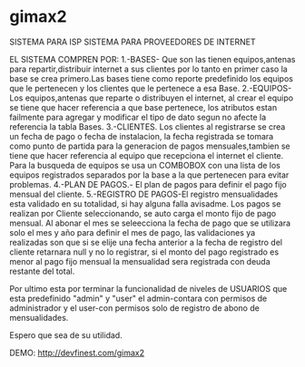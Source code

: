 # gimax2
SISTEMA PARA ISP
SISTEMA PARA PROVEEDORES DE INTERNET

EL SISTEMA COMPREN POR:
1.-BASES- Que son las tienen equipos,antenas para repartir,distribuir internet a sus clientes por lo tanto en primer caso la base se crea
primero.Las bases tiene como reporte predefinido los equipos que le pertenecen y los clientes que le pertenece a esa Base.
2.-EQUIPOS- Los equipos,antenas que reparte o distribuyen el internet, al crear el equipo se tiene que hacer referencia a que base pertenece,
los atributos estan failmente para agregar y modificar el tipo de dato segun no afecte la referencia la tabla Bases.
3.-CLIENTES. Los clientes al registrarse se crea un fecha de pago o fecha de instalacion, la fecha registrada se tomara como punto de partida
para la generacion de pagos mensuales,tambien se tiene que hacer referencia al equipo que recepciona el internet el cliente.
Para la busqueda de equipos se usa un COMBOBOX con una lista de los equipos registrados separados por la base a la que pertenecen para evitar
problemas.
4.-PLAN DE PAGOS.- El plan de pagos para definir el pago fijo mensual del cliente.
5.-REGISTRO DE PAGOS-El registro mensualidades esta validado en su totalidad, si hay alguna falla avisadme.
Los pagos se realizan por Cliente seleccionando, se auto carga el monto fijo de pago mensual.
Al abonar el mes se seleecciona la fecha de pago que se utilizara solo el mes y año para definir el mes de pago, las validaciones ya realizadas
son que si se elije una fecha anterior a la fecha de registro del cliente retarnara null y no lo registrar, si el monto del pago registrado
es menor al pago fijo mensual la mensualidad sera registrada con deuda restante del total.


Por ultimo esta por terminar la funcionalidad de niveles de USUARIOS que esta predefinido "admin" y "user" el admin-contara con permisos de administrador y el user-con permisos solo de registro de abono de mensualidades.

Espero que sea de su utilidad.

DEMO: http://devfinest.com/gimax2

